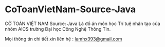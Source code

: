 # CoToanVietNam-Source-Java
CỜ TOÁN VIỆT NAM 
Source: Java
Là đồ án môn học Trí tuệ nhân tạo của nhóm AICS trường Đại học Công Nghệ Thông Tin.

Mọi thông tin chi tiết xin liên hệ : lamhx393@gmail.com
